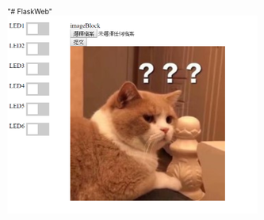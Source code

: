"# FlaskWeb"   
![image](https://github.com/pupumeme/Flask-separate-url/blob/master/static/photo/1.png)
